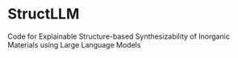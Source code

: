 # StructLLM
Code for Explainable Structure-based Synthesizability of Inorganic Materials using Large Language Models
